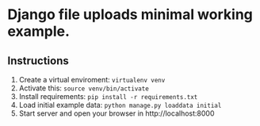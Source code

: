 # Django file uploads minimal working example.

## Instructions

1. Create a virtual enviroment: `virtualenv venv`
2. Activate this: `source venv/bin/activate`
3. Install requirements: `pip install -r requirements.txt`
4. Load initial example data: `python manage.py loaddata initial`
5. Start server and open your browser in http://localhost:8000